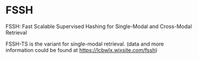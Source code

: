 # FSSH
FSSH: Fast Scalable Supervised Hashing for Single-Modal and Cross-Modal Retrieval

FSSH-TS is the variant for single-modal retrieval. (data and more information could be found at https://lcbwlx.wixsite.com/fssh)
